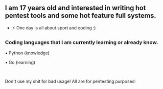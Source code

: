 ## I am 17 years old and interested in writing hot pentest tools and some hot feature full systems.
- ⚡ One day is all about sport and coding :)

### Coding languages ​​that I am currently learning or already know.
<p>• Python (knowledge)</p>
<p>• Go (learning)</p>
<br />

Don't use my shit for bad usage! All are for pentesting purposes!
